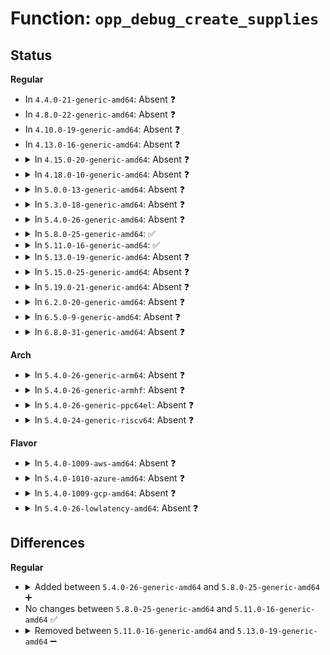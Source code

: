 # Function: <code>opp_debug_create_supplies</code>

## Status
<b>Regular</b>
<ul>
<li>
In <code>4.4.0-21-generic-amd64</code>: Absent ❓
</li>
<li>
In <code>4.8.0-22-generic-amd64</code>: Absent ❓
</li>
<li>
In <code>4.10.0-19-generic-amd64</code>: Absent ❓
</li>
<li>
In <code>4.13.0-16-generic-amd64</code>: Absent ❓
</li>
<li>
<details>
<summary>In <code>4.15.0-20-generic-amd64</code>: Absent ❓</summary>

```json
{
  "name": "opp_debug_create_supplies",
  "collision_type": "Unique Static",
  "inline_type": "Full",
  "funcs": [
    {
      "addr": 18446744071587062602,
      "name": "opp_debug_create_supplies",
      "external": false,
      "loc": "drivers/opp/debugfs.c:38",
      "file": "drivers/opp/debugfs.c",
      "inline": "not declared, inlined",
      "caller_inline": [
        "drivers/opp/debugfs.c:opp_debug_create_one"
      ],
      "caller_func": []
    }
  ],
  "symbols": []
}
```
</details>
</li>
<li>
<details>
<summary>In <code>4.18.0-10-generic-amd64</code>: Absent ❓</summary>

```json
{
  "name": "opp_debug_create_supplies",
  "collision_type": "Unique Static",
  "inline_type": "Full",
  "funcs": [
    {
      "addr": 18446744071587360819,
      "name": "opp_debug_create_supplies",
      "external": false,
      "loc": "drivers/opp/debugfs.c:38",
      "file": "drivers/opp/debugfs.c",
      "inline": "not declared, inlined",
      "caller_inline": [
        "drivers/opp/debugfs.c:opp_debug_create_one"
      ],
      "caller_func": []
    }
  ],
  "symbols": []
}
```
</details>
</li>
<li>
<details>
<summary>In <code>5.0.0-13-generic-amd64</code>: Absent ❓</summary>

```json
{
  "name": "opp_debug_create_supplies",
  "collision_type": "Unique Static",
  "inline_type": "Full",
  "funcs": [
    {
      "addr": 18446744071587540691,
      "name": "opp_debug_create_supplies",
      "external": false,
      "loc": "drivers/opp/debugfs.c:38",
      "file": "drivers/opp/debugfs.c",
      "inline": "not declared, inlined",
      "caller_inline": [
        "drivers/opp/debugfs.c:opp_debug_create_one"
      ],
      "caller_func": []
    }
  ],
  "symbols": []
}
```
</details>
</li>
<li>
<details>
<summary>In <code>5.3.0-18-generic-amd64</code>: Absent ❓</summary>

```json
{
  "name": "opp_debug_create_supplies",
  "collision_type": "Unique Static",
  "inline_type": "Full",
  "funcs": [
    {
      "addr": 18446744071587815483,
      "name": "opp_debug_create_supplies",
      "external": false,
      "loc": "drivers/opp/debugfs.c:35",
      "file": "drivers/opp/debugfs.c",
      "inline": "not declared, inlined",
      "caller_inline": [
        "drivers/opp/debugfs.c:opp_debug_create_one"
      ],
      "caller_func": []
    }
  ],
  "symbols": []
}
```
</details>
</li>
<li>
<details>
<summary>In <code>5.4.0-26-generic-amd64</code>: Absent ❓</summary>

```json
{
  "name": "opp_debug_create_supplies",
  "collision_type": "Unique Static",
  "inline_type": "Full",
  "funcs": [
    {
      "addr": 18446744071588020683,
      "name": "opp_debug_create_supplies",
      "external": false,
      "loc": "drivers/opp/debugfs.c:35",
      "file": "drivers/opp/debugfs.c",
      "inline": "not declared, inlined",
      "caller_inline": [
        "drivers/opp/debugfs.c:opp_debug_create_one"
      ],
      "caller_func": []
    }
  ],
  "symbols": []
}
```
</details>
</li>
<li>
<details>
<summary>In <code>5.8.0-25-generic-amd64</code>: ✅</summary>

```c
void opp_debug_create_supplies(struct dev_pm_opp * opp, struct opp_table * opp_table, struct dentry * pdentry)
```

```json
{
  "name": "opp_debug_create_supplies",
  "collision_type": "Unique Static",
  "inline_type": "No",
  "funcs": [
    {
      "addr": 18446744071588879616,
      "name": "opp_debug_create_supplies",
      "external": false,
      "loc": "drivers/opp/debugfs.c:76",
      "file": "drivers/opp/debugfs.c",
      "inline": "seen, unknown",
      "caller_inline": [],
      "caller_func": [
        "drivers/opp/debugfs.c:opp_debug_create_one"
      ]
    }
  ],
  "symbols": [
    {
      "addr": 18446744071588879616,
      "name": "opp_debug_create_supplies",
      "section": ".text",
      "bind": "STB_LOCAL",
      "size": 287
    }
  ]
}
```
</details>
</li>
<li>
<details>
<summary>In <code>5.11.0-16-generic-amd64</code>: ✅</summary>

```c
void opp_debug_create_supplies(struct dev_pm_opp * opp, struct opp_table * opp_table, struct dentry * pdentry)
```

```json
{
  "name": "opp_debug_create_supplies",
  "collision_type": "Unique Static",
  "inline_type": "No",
  "funcs": [
    {
      "addr": 18446744071588892560,
      "name": "opp_debug_create_supplies",
      "external": false,
      "loc": "drivers/opp/debugfs.c:76",
      "file": "drivers/opp/debugfs.c",
      "inline": "seen, unknown",
      "caller_inline": [],
      "caller_func": [
        "drivers/opp/debugfs.c:opp_debug_create_one"
      ]
    }
  ],
  "symbols": [
    {
      "addr": 18446744071588892560,
      "name": "opp_debug_create_supplies",
      "section": ".text",
      "bind": "STB_LOCAL",
      "size": 287
    }
  ]
}
```
</details>
</li>
<li>
<details>
<summary>In <code>5.13.0-19-generic-amd64</code>: Absent ❓</summary>

```json
{
  "name": "opp_debug_create_supplies",
  "collision_type": "Unique Static",
  "inline_type": "Full",
  "funcs": [
    {
      "addr": 18446744071588782467,
      "name": "opp_debug_create_supplies",
      "external": false,
      "loc": "drivers/opp/debugfs.c:76",
      "file": "drivers/opp/debugfs.c",
      "inline": "not declared, inlined",
      "caller_inline": [
        "drivers/opp/debugfs.c:opp_debug_create_one"
      ],
      "caller_func": []
    }
  ],
  "symbols": []
}
```
</details>
</li>
<li>
<details>
<summary>In <code>5.15.0-25-generic-amd64</code>: Absent ❓</summary>

```json
{
  "name": "opp_debug_create_supplies",
  "collision_type": "Unique Static",
  "inline_type": "Full",
  "funcs": [
    {
      "addr": 18446744071589474707,
      "name": "opp_debug_create_supplies",
      "external": false,
      "loc": "drivers/opp/debugfs.c:76",
      "file": "drivers/opp/debugfs.c",
      "inline": "not declared, inlined",
      "caller_inline": [
        "drivers/opp/debugfs.c:opp_debug_create_one"
      ],
      "caller_func": []
    }
  ],
  "symbols": []
}
```
</details>
</li>
<li>
<details>
<summary>In <code>5.19.0-21-generic-amd64</code>: Absent ❓</summary>

```json
{
  "name": "opp_debug_create_supplies",
  "collision_type": "Unique Static",
  "inline_type": "Full",
  "funcs": [
    {
      "addr": 18446744071590953885,
      "name": "opp_debug_create_supplies",
      "external": false,
      "loc": "drivers/opp/debugfs.c:77",
      "file": "drivers/opp/debugfs.c",
      "inline": "not declared, inlined",
      "caller_inline": [
        "drivers/opp/debugfs.c:opp_debug_create_one"
      ],
      "caller_func": []
    }
  ],
  "symbols": []
}
```
</details>
</li>
<li>
<details>
<summary>In <code>6.2.0-20-generic-amd64</code>: Absent ❓</summary>

```json
{
  "name": "opp_debug_create_supplies",
  "collision_type": "Unique Static",
  "inline_type": "Full",
  "funcs": [
    {
      "addr": 18446744071592656140,
      "name": "opp_debug_create_supplies",
      "external": false,
      "loc": "drivers/opp/debugfs.c:95",
      "file": "drivers/opp/debugfs.c",
      "inline": "not declared, inlined",
      "caller_inline": [
        "drivers/opp/debugfs.c:opp_debug_create_one"
      ],
      "caller_func": []
    }
  ],
  "symbols": []
}
```
</details>
</li>
<li>
<details>
<summary>In <code>6.5.0-9-generic-amd64</code>: Absent ❓</summary>

```json
{
  "name": "opp_debug_create_supplies",
  "collision_type": "Unique Static",
  "inline_type": "Full",
  "funcs": [
    {
      "addr": 18446744071593086874,
      "name": "opp_debug_create_supplies",
      "external": false,
      "loc": "drivers/opp/debugfs.c:95",
      "file": "drivers/opp/debugfs.c",
      "inline": "not declared, inlined",
      "caller_inline": [
        "drivers/opp/debugfs.c:opp_debug_create_one"
      ],
      "caller_func": []
    }
  ],
  "symbols": []
}
```
</details>
</li>
<li>
<details>
<summary>In <code>6.8.0-31-generic-amd64</code>: Absent ❓</summary>

```json
{
  "name": "opp_debug_create_supplies",
  "collision_type": "Unique Static",
  "inline_type": "Full",
  "funcs": [
    {
      "addr": 18446744071593839274,
      "name": "opp_debug_create_supplies",
      "external": false,
      "loc": "drivers/opp/debugfs.c:95",
      "file": "drivers/opp/debugfs.c",
      "inline": "not declared, inlined",
      "caller_inline": [
        "drivers/opp/debugfs.c:opp_debug_create_one"
      ],
      "caller_func": []
    }
  ],
  "symbols": []
}
```
</details>
</li>
</ul>
<b>Arch</b>
<ul>
<li>
<details>
<summary>In <code>5.4.0-26-generic-arm64</code>: Absent ❓</summary>

```json
{
  "name": "opp_debug_create_supplies",
  "collision_type": "Unique Static",
  "inline_type": "Full",
  "funcs": [
    {
      "addr": 18446603336501283532,
      "name": "opp_debug_create_supplies",
      "external": false,
      "loc": "drivers/opp/debugfs.c:35",
      "file": "drivers/opp/debugfs.c",
      "inline": "not declared, inlined",
      "caller_inline": [
        "drivers/opp/debugfs.c:opp_debug_create_one"
      ],
      "caller_func": []
    }
  ],
  "symbols": []
}
```
</details>
</li>
<li>
<details>
<summary>In <code>5.4.0-26-generic-armhf</code>: Absent ❓</summary>

```json
{
  "name": "opp_debug_create_supplies",
  "collision_type": "Unique Static",
  "inline_type": "Full",
  "funcs": [
    {
      "addr": 3233772148,
      "name": "opp_debug_create_supplies",
      "external": false,
      "loc": "drivers/opp/debugfs.c:35",
      "file": "drivers/opp/debugfs.c",
      "inline": "not declared, inlined",
      "caller_inline": [
        "drivers/opp/debugfs.c:opp_debug_create_one"
      ],
      "caller_func": []
    }
  ],
  "symbols": []
}
```
</details>
</li>
<li>
<details>
<summary>In <code>5.4.0-26-generic-ppc64el</code>: Absent ❓</summary>

```json
{
  "name": "opp_debug_create_supplies",
  "collision_type": "Unique Static",
  "inline_type": "Full",
  "funcs": [
    {
      "addr": 13835058055294809100,
      "name": "opp_debug_create_supplies",
      "external": false,
      "loc": "drivers/opp/debugfs.c:35",
      "file": "drivers/opp/debugfs.c",
      "inline": "not declared, inlined",
      "caller_inline": [
        "drivers/opp/debugfs.c:opp_debug_create_one"
      ],
      "caller_func": []
    }
  ],
  "symbols": []
}
```
</details>
</li>
<li>
<details>
<summary>In <code>5.4.0-24-generic-riscv64</code>: Absent ❓</summary>

```json
{
  "name": "opp_debug_create_supplies",
  "collision_type": "Unique Static",
  "inline_type": "Full",
  "funcs": [
    {
      "addr": 18446743936277957246,
      "name": "opp_debug_create_supplies",
      "external": false,
      "loc": "drivers/opp/debugfs.c:35",
      "file": "drivers/opp/debugfs.c",
      "inline": "not declared, inlined",
      "caller_inline": [
        "drivers/opp/debugfs.c:opp_debug_create_one"
      ],
      "caller_func": []
    }
  ],
  "symbols": []
}
```
</details>
</li>
</ul>
<b>Flavor</b>
<ul>
<li>
<details>
<summary>In <code>5.4.0-1009-aws-amd64</code>: Absent ❓</summary>

```json
{
  "name": "opp_debug_create_supplies",
  "collision_type": "Unique Static",
  "inline_type": "Full",
  "funcs": [
    {
      "addr": 18446744071587645675,
      "name": "opp_debug_create_supplies",
      "external": false,
      "loc": "drivers/opp/debugfs.c:35",
      "file": "drivers/opp/debugfs.c",
      "inline": "not declared, inlined",
      "caller_inline": [
        "drivers/opp/debugfs.c:opp_debug_create_one"
      ],
      "caller_func": []
    }
  ],
  "symbols": []
}
```
</details>
</li>
<li>
<details>
<summary>In <code>5.4.0-1010-azure-amd64</code>: Absent ❓</summary>

```json
{
  "name": "opp_debug_create_supplies",
  "collision_type": "Unique Static",
  "inline_type": "Full",
  "funcs": [
    {
      "addr": 18446744071587419547,
      "name": "opp_debug_create_supplies",
      "external": false,
      "loc": "drivers/opp/debugfs.c:35",
      "file": "drivers/opp/debugfs.c",
      "inline": "not declared, inlined",
      "caller_inline": [
        "drivers/opp/debugfs.c:opp_debug_create_one"
      ],
      "caller_func": []
    }
  ],
  "symbols": []
}
```
</details>
</li>
<li>
<details>
<summary>In <code>5.4.0-1009-gcp-amd64</code>: Absent ❓</summary>

```json
{
  "name": "opp_debug_create_supplies",
  "collision_type": "Unique Static",
  "inline_type": "Full",
  "funcs": [
    {
      "addr": 18446744071587976827,
      "name": "opp_debug_create_supplies",
      "external": false,
      "loc": "drivers/opp/debugfs.c:35",
      "file": "drivers/opp/debugfs.c",
      "inline": "not declared, inlined",
      "caller_inline": [
        "drivers/opp/debugfs.c:opp_debug_create_one"
      ],
      "caller_func": []
    }
  ],
  "symbols": []
}
```
</details>
</li>
<li>
<details>
<summary>In <code>5.4.0-26-lowlatency-amd64</code>: Absent ❓</summary>

```json
{
  "name": "opp_debug_create_supplies",
  "collision_type": "Unique Static",
  "inline_type": "Full",
  "funcs": [
    {
      "addr": 18446744071588092203,
      "name": "opp_debug_create_supplies",
      "external": false,
      "loc": "drivers/opp/debugfs.c:35",
      "file": "drivers/opp/debugfs.c",
      "inline": "not declared, inlined",
      "caller_inline": [
        "drivers/opp/debugfs.c:opp_debug_create_one"
      ],
      "caller_func": []
    }
  ],
  "symbols": []
}
```
</details>
</li>
</ul>

## Differences
<b>Regular</b>
<ul>
<li>
<details>
<summary>Added between <code>5.4.0-26-generic-amd64</code> and <code>5.8.0-25-generic-amd64</code> ➕</summary>

```c
void opp_debug_create_supplies(struct dev_pm_opp * opp, struct opp_table * opp_table, struct dentry * pdentry)
```
</details>
</li>
<li>
No changes between <code>5.8.0-25-generic-amd64</code> and <code>5.11.0-16-generic-amd64</code> ✅
</li>
<li>
<details>
<summary>Removed between <code>5.11.0-16-generic-amd64</code> and <code>5.13.0-19-generic-amd64</code> ➖</summary>

```c
void opp_debug_create_supplies(struct dev_pm_opp * opp, struct opp_table * opp_table, struct dentry * pdentry)
```
</details>
</li>
</ul>
